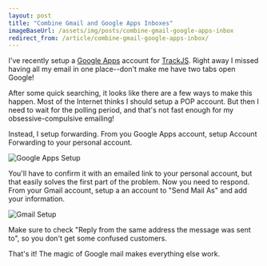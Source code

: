```yaml
---
layout: post
title: "Combine Gmail and Google Apps Inboxes"
imageBaseUrl: /assets/img/posts/combine-gmail-google-apps-inbox
redirect_from: /article/combine-gmail-google-apps-inbox/
---
```


I've recently setup a [Google Apps][google-apps] account for [TrackJS][trackjs]. Right away I missed having all my email in one place--don't make me have two tabs open Google!

After some quick searching, it looks like there are a few ways to make this happen. Most of the Internet thinks I should setup a POP account. But then I need to wait for the polling period, and that's not fast enough for my obsessive-compulsive emailing!

Instead, I setup forwarding. From you Google Apps account, setup Account Forwarding to your personal account.

![Google Apps Setup]({{page.imageBaseUrl}}/combine-gmail-google-apps-inbox-1.png)

You'll have to confirm it with an emailed link to your personal account, but that easily solves the first part of the problem. Now you need to respond. From your Gmail account, setup a an account to "Send Mail As" and add your information.

![Gmail Setup]({{page.imageBaseUrl}}/combine-gmail-google-apps-inbox-2.png)

Make sure to check "Reply from the same address the message was sent to", so you don't get some confused customers.

That's it! The magic of Google mail makes everything else work.


[google-apps]: https://www.google.com/work/apps/business/
[trackjs]:     http://trackjs.com
